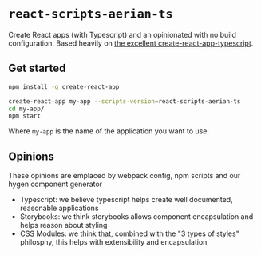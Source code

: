 # `react-scripts-aerian-ts`

Create React apps (with Typescript) and an opinionated with no build configuration. Based heavily on [the excellent create-react-app-typescript](https://github.com/wmonk/create-react-app-typescript).

## Get started

```sh
npm install -g create-react-app

create-react-app my-app --scripts-version=react-scripts-aerian-ts
cd my-app/
npm start
```

Where `my-app` is the name of the application you want to use.

## Opinions

These opinions are emplaced by webpack config, npm scripts and our hygen component generator

* Typescript: we believe typescript helps create well documented, reasonable applications
* Storybooks: we think storybooks allows component encapsulation and helps reason about styling
* CSS Modules: we think that, combined with the "3 types of styles" philosphy, this helps with extensibility and encapsulation
